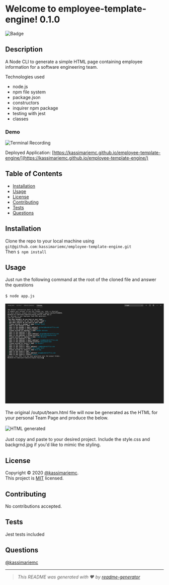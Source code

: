 
  # Welcome to employee-template-engine! 0.1.0
  ![Badge](https://img.shields.io/badge/license-MIT-green)

  ## Description

  A Node CLI to generate a simple HTML page containing employee information for a software engineering team.

  Technologies used
  * node.js
  * npm file system
  * package.json
  * constructors
  * inquirer npm package
  * testing with jest
  * classes

  ### Demo
  ![Terminal Recording](/images/terminal-recording.gif)

  Deployed Application: [https://kassimariemc.github.io/employee-template-engine/](https://kassimariemc.github.io/employee-template-engine/)

  ## Table of Contents

  * [Installation](#installation)
  * [Usage](#usage)
  * [License](#license)
  * [Contributing](#contributing)
  * [Tests](#tests)
  * [Questions](#questions)
  
  ## Installation

  Clone the repo to your local machine using `git@github.com:kassimariemc/employee-template-engine.git`<br>Then `$ npm install`

  ## Usage

  Just run the following command at the root of the cloned file and answer the questions<br><br>`$ node app.js`<br><br>![Terminal View](/images/terminal.png)<br><br> The original /output/team.html file will now be generated as the HTML for your personal Team Page and produce the below. <br><br>![HTML generated](/images/team.png)<br><br>Just copy and paste to your desired project. Include the style.css and backgrnd.jpg if you'd like to mimic the styling.

  ## License

  Copyright &#169; 2020 [@kassimariemc](https://github.com/kassimariemc).<br>
  This project is [MIT](https://choosealicense.com/licenses/mit/) licensed.
  
  ## Contributing

  No contributions accepted.

  ## Tests

  Jest tests included

  ## Questions

  [@kassimariemc](https://github.com/kassimariemc)<br>

  _____________________________________________________
  > *This README was generated with &hearts; by [readme-generator](https://github.com/kassimariemc/README-generator)*
